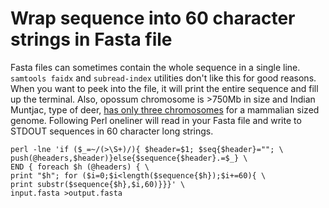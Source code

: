 # Wrap sequence into 60 character strings in Fasta file

Fasta files can sometimes contain the whole sequence in a single line. `samtools faidx` and `subread-index` utilities don't like this for good reasons. When you want to peek into the file, it will print the entire sequence and fill up the terminal. Also, opossum chromosome is >750Mb in size and Indian Muntjac, type of deer, [has only three chromosomes](https://doi.org/10.1038/s42003-020-1096-9) for a mammalian sized genome. Following Perl oneliner will read in your Fasta file and write to STDOUT sequences in 60 character long strings.

```
perl -lne 'if ($_=~/(>\S+)/){ $header=$1; $seq{$header}=""; \
push(@headers,$header)}else{$sequence{$header}.=$_} \
END { foreach $h (@headers) { \
print "$h"; for ($i=0;$i<length($sequence{$h});$i+=60){ \
print substr($sequence{$h},$i,60)}}}' \
input.fasta >output.fasta
```
